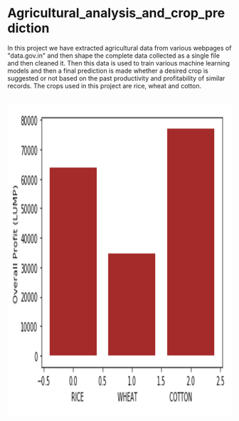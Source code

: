 # Agricultural_analysis_and_crop_prediction
In this project we have extracted agricultural data from various webpages of "data.gov.in" and then shape the complete data collected as a single file and then cleaned it. Then this data is used to train various machine learning models and then a final prediction is made whether a desired crop is suggested or not based on the past productivity and profitability of similar records.
The crops used in this project are rice, wheat and cotton.


<br>
<img height="700" src="https://github.com/VNSST/Agricultural_analysis_and_crop_prediction/blob/master/output.PNG" />
<br>
